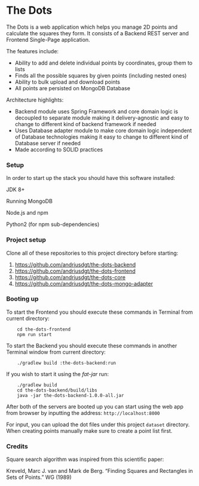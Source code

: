 # The Dots

The Dots is a web application which helps you manage 2D points and calculate the squares they form.
It consists of a Backend REST server and Frontend Single-Page application.

The features include:
* Ability to add and delete individual points by coordinates, group them to lists 
* Finds all the possible squares by given points (including nested ones)
* Ability to bulk upload and download points
* All points are persisted on MongoDB Database

Architecture highlights:
* Backend module uses Spring Framework and core domain logic is decoupled to separate module making it delivery-agnostic
and easy to change to different kind of backend framework if needed 
* Uses Database adapter module to make core domain logic independent of Database technologies making it easy to change 
to different kind of Database server if needed
* Made according to SOLID practices

### Setup
In order to start up the stack you should have this software installed:

JDK 8+

Running MongoDB

Node.js and npm

Python2 (for npm sub-dependencies)

### Project setup

Clone all of these repositories to this project directory before starting:

1. https://github.com/andriusdgt/the-dots-backend
2. https://github.com/andriusdgt/the-dots-frontend
3. https://github.com/andriusdgt/the-dots-core
4. https://github.com/andriusdgt/the-dots-mongo-adapter

### Booting up
To start the Frontend you should execute these commands in Terminal from current directory:
```
    cd the-dots-frontend
    npm run start
```
To start the Backend you should execute these commands in another Terminal window from current directory:
```
    ./gradlew build :the-dots-backend:run
```
If you wish to start it using the *fat-jar* run:
```
    ./gradlew build
    cd the-dots-backend/build/libs
    java -jar the-dots-backend-1.0.0-all.jar
```

After both of the servers are booted up you can start using the web app from browser by 
inputting the address: ```http://localhost:8000```

For input, you can upload the dot files under this project `dataset` directory.
When creating points manually make sure to create a point list first.

### Credits

Square search algorithm was inspired from this scientific paper:

Kreveld, Marc J. van and Mark de Berg. “Finding Squares and Rectangles in Sets of Points.” WG (1989)
